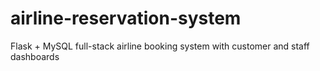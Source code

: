 # airline-reservation-system
Flask + MySQL full-stack airline booking system with customer and staff dashboards
